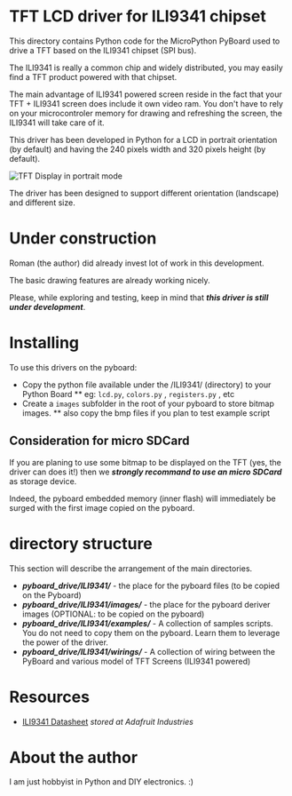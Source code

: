 # TFT LCD driver for ILI9341 chipset

This directory contains Python code for the MicroPython PyBoard used to drive a TFT based on the ILI9341 chipset (SPI bus).

The ILI9341 is really a common chip and widely distributed, you may easily find a TFT product powered with that chipset. 

The main advantage of ILI9341 powered screen reside in the fact that your TFT + ILI9341 screen does include it own video ram. You don't have to rely on your microcontroler memory for drawing and refreshing the screen, the ILI9341 will take care of it.

This driver has been developed in Python for a LCD in portrait orientation (by default) and having the 240 pixels width and 320 pixels height (by default).

![TFT Display in portrait mode](https://github.com/mchobby/pyboard_drive/blob/master/ILI9341/examples/01_basic/05e_println.jpg "TFT display in Portrait mode")

The driver has been designed to support different orientation (landscape) and different size. 

# Under construction 

Roman (the author) did already invest lot of work in this development.

The basic drawing features are already working nicely.

Please, while exploring and testing, keep in mind that ***this driver is still under development***.

# Installing 

To use this drivers on the pyboard:

* Copy the python file available under the /ILI9341/ (directory) to your Python Board
** eg: `lcd.py`, `colors.py` , `registers.py` , etc
* Create a `images` subfolder in the root of your pyboard to store bitmap images.
** also copy the bmp files if you plan to test example script  

## Consideration for micro SDCard

If you are planing to use some bitmap to be displayed on the TFT (yes, the driver can does it!) then we ***strongly recommand to use an micro SDCard*** as storage device.

Indeed, the pyboard embedded memory (inner flash) will immediately be surged with the first image copied on the pyboard.  

# directory structure

This section will describe the arrangement of the main directories.

* ***pyboard_drive/ILI9341/*** - the place for the pyboard files (to be copied on the Pyboard)
* ***pyboard_drive/ILI9341/images/*** - the place for the pyboard deriver images (OPTIONAL: to be copied on the pyboard)
* ***pyboard_drive/ILI9341/examples/*** - A collection of samples scripts. You do not need to copy them on the pyboard. Learn them to leverage the power of the driver.
* ***pyboard_drive/ILI9341/wirings/*** - A collection of wiring between the PyBoard and various model of TFT Screens (ILI9341 powered) 

# Resources

* [ILI9341 Datasheet](https://cdn-shop.adafruit.com/datasheets/ILI9341.pdf) _stored at Adafruit Industries_

# About the author

I am just hobbyist in Python and DIY electronics. :)
